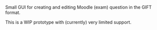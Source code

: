 Small GUI for creating and editing Moodle (exam) question in the GIFT format.

This is a WIP prototype with (currently) very limited support.
